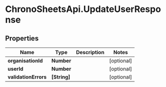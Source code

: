 # ChronoSheetsApi.UpdateUserResponse

## Properties

Name | Type | Description | Notes
------------ | ------------- | ------------- | -------------
**organisationId** | **Number** |  | [optional] 
**userId** | **Number** |  | [optional] 
**validationErrors** | **[String]** |  | [optional] 


